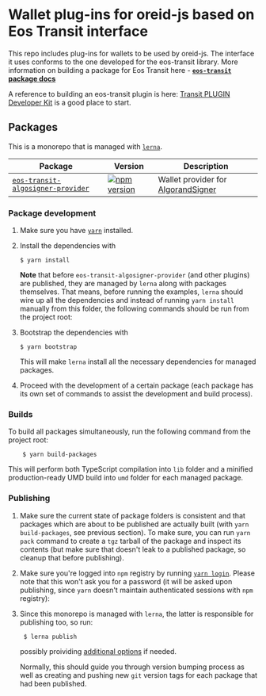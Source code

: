 # Wallet plug-ins for oreid-js based on Eos Transit interface

This repo includes plug-ins for wallets to be used by oreid-js. The interface it uses conforms to the one developed for the eos-transit library. More information on building a package for Eos Transit here - **[`eos-transit` package docs](packages/eos-transit)**

A reference to building an eos-transit plugin is here: [Transit PLUGIN Developer Kit](/eosnewyork/eos-transit/tree/master/plugin-dev/transit-dev-simple) is a good place to start. 



## Packages

This is a monorepo that is managed with [`lerna`](https://github.com/lerna/lerna).  


| Package                                                                         | Version | Description                       |
|---------------------------------------------------------------------------------|---------|-----------------------------------|
| [`eos-transit-algosigner-provider`](packages/eos-transit-algosigner-provider)         | [![npm version](https://badge.fury.io/js/eos-transit-algosigner-provider.svg)](https://badge.fury.io/js/eos-transit-algosigner-provider)   | Wallet provider for [AlgorandSigner](https://github.com/PureStake/algosigner/) |


### Package development

1.  Make sure you have [`yarn`](https://yarnpkg.com) installed.

2.  Install the dependencies with

        $ yarn install
   
    **Note** that before `eos-transit-algosigner-provider` (and other plugins) are published, they are managed by `lerna` along with packages themselves. That means, before running the examples, `lerna` should wire up all the dependencies and instead of running `yarn install` manually from this folder, the following commands should be run from the project root:

3.  Bootstrap the dependencies with

        $ yarn bootstrap

    This will make `lerna` install all the necessary dependencies for managed packages.

4.  Proceed with the development of a certain package (each package has its own set of commands to assist the development and build process).


### Builds

To build all packages simultaneously, run the following command from the project root:

        $ yarn build-packages

This will perform both TypeScript compilation into `lib` folder and a minified production-ready UMD build into `umd` folder for each managed package.


### Publishing

1. Make sure the current state of package folders is consistent and that packages which are about to be published are actually built (with `yarn build-packages`, see previous section). To make sure, you can run `yarn pack` command to create a `tgz` tarball of the package and inspect its contents (but make sure that doesn't leak to a published package, so cleanup that before publishing).

2. Make sure you're logged into `npm` registry by running [`yarn login`](https://yarnpkg.com/lang/en/docs/cli/login/). Please note that this won't ask you for a password (it will be asked upon publishing, since `yarn` doesn't maintain authenticated sessions with `npm` registry):

3. Since this monorepo is managed with `lerna`, the latter is responsible for publishing too, so run:

        $ lerna publish

    possibly proividing [additional options](https://github.com/lerna/lerna/tree/master/commands/publish) if needed.

    Normally, this should guide you through version bumping process as well as creating and pushing new `git` version tags for each package that had been published.
